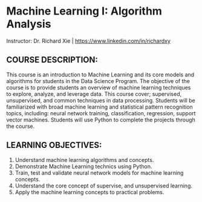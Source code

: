 # Machine Learning I: Algorithm Analysis

Instructor: Dr. Richard Xie | https://www.linkedin.com/in/richardxy

## COURSE DESCRIPTION:

This course is an introduction to Machine Learning and its core models and algorithms for students in the Data Science Program. The objective of the course is to provide students an overview of machine learning techniques to explore, analyze, and leverage data.  This course cover; supervised, unsupervised, and common techniques in data processing. Students will be familiarized with broad machine learning and statistical pattern recognition topics, including: neural network training, classification, regression, support vector machines. Students will use Python to complete the projects through the course.

## LEARNING OBJECTIVES:

1.	Understand machine learning algorithms and concepts.
2.	Demonstrate Machine Learning technics using Python.
3.	Train, test and validate neural network models for machine learning concepts.
4.	Understand the core concept of supervise, and unsupervised learning.
5.	Apply the machine learning concepts to practical problems.
